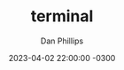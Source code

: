 ---
layout: single
title:  "terminal"
date:   2023-04-02 22:00:00 -0300
categories: cheatsheets
author: Dan Phillips
toc: true
---